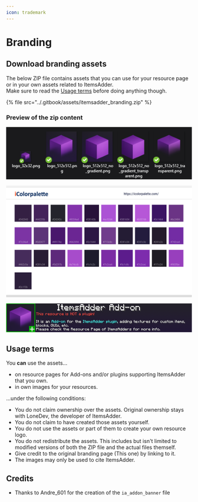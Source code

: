 ```yaml
---
icon: trademark
---
```


# Branding

## Download branding assets

The below ZIP file contains assets that you can use for your resource page or in your own assets related to ItemsAdder.\
Make sure to read the [Usage terms](branding.md#usage-terms) before doing anything though.

{% file src="../.gitbook/assets/itemsadder_branding.zip" %}

### Preview of the zip content

![logos](<../.gitbook/assets/image (142).png>)

![palette](../.gitbook/assets/color_palette.jpg)

![addon-banner](../.gitbook/assets/ia_addon_banner.png)

## Usage terms

You **can** use the assets...

* on resource pages for Add-ons and/or plugins supporting ItemsAdder that you own.
* in own images for your resources.

...under the following conditions:

* You do not claim ownership over the assets. Original ownership stays with LoneDev, the developer of ItemsAdder.
* You do not claim to have created those assets yourself.
* You do not use the assets or part of them to create your own resource logo.
* You do not redistribute the assets. This includes but isn't limited to modified versions of both the ZIP file and the actual files themself.
* Give credit to the original branding page (This one) by linking to it.
* The images may only be used to cite ItemsAdder.

## Credits

* Thanks to Andre\_601 for the creation of the `ia_addon_banner` file
